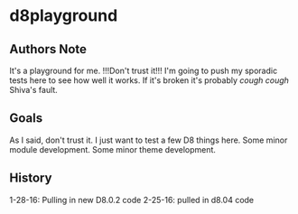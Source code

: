 # d8playground

## Authors Note
It's a playground for me.  !!!Don't trust it!!!  I'm going to push my sporadic tests here to see how well it works.  If it's broken it's probably *cough cough* Shiva's fault.

## Goals
As I said, don't trust it.  I just want to test a few D8 things here.  Some minor module development.  Some minor theme development.


## History
1-28-16: Pulling in new D8.0.2 code
2-25-16: pulled in d8.04 code
